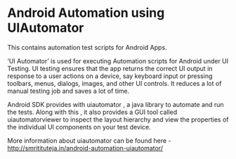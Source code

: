 Android Automation using UIAutomator
=================

This contains automation test scripts for Android Apps.

‘UI Automator’ is used for executing Automation scripts for Android under UI Testing. UI testing ensures that the app returns the correct UI output in response to a user actions on a device, say keyboard input or pressing toolbars, menus, dialogs, images, and other UI controls. It reduces a lot of manual testing job and saves a lot of time.

Android SDK provides with uiautomator , a java library to automate and run the tests. Along with this , it also provides a GUI tool called uiautomatorviewer to inspect the layout hierarchy and view the properties of the individual UI components on your test device.

More information about uiautomator can be found here - http://smritituteja.in/android-automation-uiautomator/
